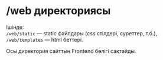 # /web директориясы
Ішінде: \
`/web/static` — static файлдары (css стілдері, суреттер, т.б.), \
`/web/templates` — html беттері.

Осы директория сайттың Frontend бөлігі сақтайды.
